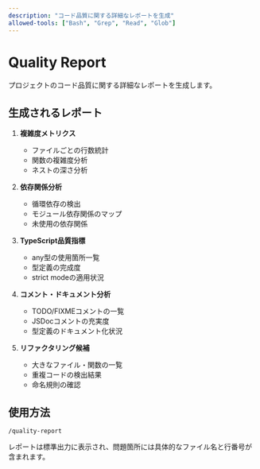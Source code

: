 ```yaml
---
description: "コード品質に関する詳細なレポートを生成"
allowed-tools: ["Bash", "Grep", "Read", "Glob"]
---
```


# Quality Report

プロジェクトのコード品質に関する詳細なレポートを生成します。

## 生成されるレポート

1. **複雑度メトリクス**
   - ファイルごとの行数統計
   - 関数の複雑度分析
   - ネストの深さ分析

2. **依存関係分析**
   - 循環依存の検出
   - モジュール依存関係のマップ
   - 未使用の依存関係

3. **TypeScript品質指標**
   - any型の使用箇所一覧
   - 型定義の完成度
   - strict modeの適用状況

4. **コメント・ドキュメント分析**
   - TODO/FIXMEコメントの一覧
   - JSDocコメントの充実度
   - 型定義のドキュメント化状況

5. **リファクタリング候補**
   - 大きなファイル・関数の一覧
   - 重複コードの検出結果
   - 命名規則の確認

## 使用方法

```
/quality-report
```

レポートは標準出力に表示され、問題箇所には具体的なファイル名と行番号が含まれます。